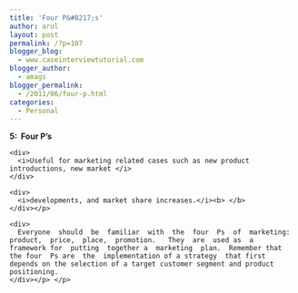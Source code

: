 ```yaml
---
title: 'Four P&#8217;s'
author: arul
layout: post
permalink: /?p=107
blogger_blog:
  - www.caseinterviewtutorial.com
blogger_author:
  - amags
blogger_permalink:
  - /2011/06/four-p.html
categories:
  - Personal
---
```

<div>
  <div>
    <div>
      <b>5:  Four P&#8217;s</b>
    </div>
    
    <div>
      <i>Useful for marketing related cases such as new product introductions, new market </i>
    </div>
    
    <div>
      <i>developments, and market share increases.</i><b> </b>
    </div></p> 
    
    <div>
      Everyone  should  be  familiar  with  the  four  Ps  of  marketing: product,  price,  place,  promotion.   They  are  used as  a  framework for  putting  together a  marketing  plan.  Remember that  the four  Ps are  the  implementation of a strategy  that first depends on the selection of a target customer segment and product positioning.
    </div></p> </p>
  </div>
</div>